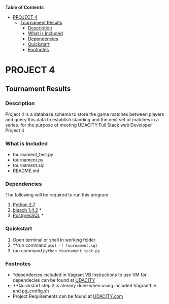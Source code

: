 **Table of Contents** 

- [PROJECT 4](#project-4)
	- [Tournament Results](#tournament-results)
		- [Description](#description)
		- [What is Included](#what-is-included)
		- [Dependencies](#dependencies)
		- [Quickstart](#quickstart)
		- [Footnotes](#footnotes)


# **PROJECT 4**
## Tournament Results

### Description

Project 4 is  a database schema to store the game matches between players 
and query this data to establish standing and the next set of matches in a series.
for the purpose of meeting UDACITY Full Stack web Developer Project 4

### What is Included

* tournament_test.py
* tournament.py
* tournament.sql
* README.md

### Dependencies

The following will be required to run this program

1. [Python 2.7](https://www.python.org/downloads/release/python-2710/)
2. [bleach 1.4.2](https://pypi.python.org/pypi/bleach) *
3. [PostgresSQL](http://www.postgresql.org/) *

### Quickstart

1. Open terminal or shell in working folder
2. **run command `psql -f tournament.sql`
3. run command `python tournament_test.py`



### Footnotes

* *dependecies included in Vagrant VB
	Instructions to use VM for dependecies can be found at [UDACITY](https://www.udacity.com/wiki/ud088/vagrant)
* **Quickstart step 2 is already done when using included Vagrantfile and pg_config.sh
* Project Requirements can be found at [UDACITY.com](http://www.UDACITY.com/)
